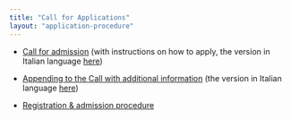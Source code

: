 ```yaml
---
title: "Call for Applications"
layout: "application-procedure"
---
```


* [Call for admission](https://portale.unipv.it/sites/default/files/2023-07/xAIM%20EN%20Call.pdf) (with instructions on how to apply, the version in Italian language [here](https://portale.unipv.it/sites/default/files/2023-07/Bando%20xAIM.pdf))

* [Appending to the Call with additional information](https://portale.unipv.it/sites/default/files/2023-07/xAIM%20EN%20Attachment.pdf) (the version in Italian language [here](https://portale.unipv.it/sites/default/files/2023-07/Allegato%20xAIM.pdf))

* [Registration & admission procedure](https://portale.unipv.it/sites/default/files/2022-12/Screenshots-Registration-Admission-PagoPA-xAIM.pdf)